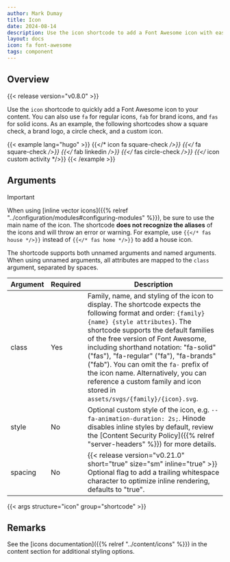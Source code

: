 ```yaml
---
author: Mark Dumay
title: Icon
date: 2024-08-14
description: Use the icon shortcode to add a Font Awesome icon with ease.
layout: docs
icon: fa font-awesome
tags: component
---
```


## Overview

{{< release version="v0.8.0" >}}

Use the `icon` shortcode to quickly add a Font Awesome icon to your content. You can also use `fa` for regular icons, `fab` for brand icons, and `fas` for solid icons. As an example, the following shortcodes show a square check, a brand logo, a circle check, and a custom icon.

<!-- markdownlint-disable MD037 -->
{{< example lang="hugo" >}}
{{</* icon fa square-check */>}}
{{</* fa square-check */>}}
{{</* fab linkedin */>}}
{{</* fas circle-check */>}}
{{</* icon custom activity */>}}
{{< /example >}}
<!-- markdownlint-enable MD037 -->

## Arguments

> [!IMPORTANT]
> When using [inline vector icons]({{% relref "../configuration/modules#configuring-modules" %}}), be sure to use the main name of the icon. The shortcode **does not recognize the aliases** of the icons and will throw an error or warning. For example, use `{{</* fas house */>}}` instead of `{{</* fas home */>}}` to add a house icon.

The shortcode supports both unnamed arguments and named arguments. When using unnamed arguments, all attributes are mapped to the `class` argument, separated by spaces.

<!-- markdownlint-disable MD037 -->
| Argument  | Required | Description |
|-----------|----------|-------------|
| class     | Yes | Family, name, and styling of the icon to display. The shortcode expects the following format and order: `{family} {name} {style attributes}`. The shortcode supports the default families of the free version of Font Awesome, including shorthand notation: "fa-solid" ("fas"), "fa-regular" ("fa"), "fa-brands" ("fab"). You can omit the `fa-` prefix of the icon name. Alternatively, you can reference a custom family and icon stored in `assets/svgs/{family}/{icon}.svg`. |
| style     | No | Optional custom style of the icon, e.g. `--fa-animation-duration: 2s;`. Hinode disables inline styles by default, review the [Content Security Policy]({{% relref "server-headers" %}}) for more details. |
| spacing   | No | {{< release version="v0.21.0" short="true" size="sm" inline="true" >}} Optional flag to add a trailing whitespace character to optimize inline rendering, defaults to "true". |
<!-- markdownlint-enable MD037 -->

{{< args structure="icon" group="shortcode" >}}

## Remarks

See the [icons documentation]({{% relref "../content/icons" %}}) in the content section for additional styling options.
